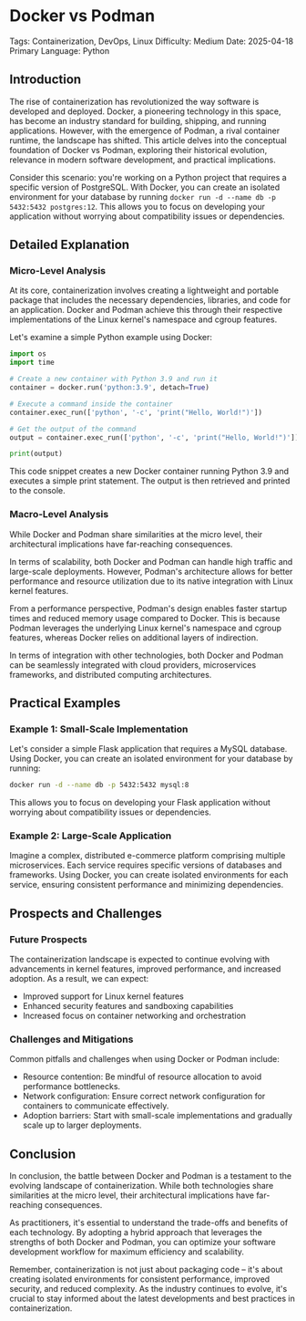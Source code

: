 # Docker vs Podman
Tags: Containerization, DevOps, Linux
Difficulty: Medium
Date: 2025-04-18
Primary Language: Python

## Introduction

The rise of containerization has revolutionized the way software is developed and deployed. Docker, a pioneering technology in this space, has become an industry standard for building, shipping, and running applications. However, with the emergence of Podman, a rival container runtime, the landscape has shifted. This article delves into the conceptual foundation of Docker vs Podman, exploring their historical evolution, relevance in modern software development, and practical implications.

Consider this scenario: you're working on a Python project that requires a specific version of PostgreSQL. With Docker, you can create an isolated environment for your database by running `docker run -d --name db -p 5432:5432 postgres:12`. This allows you to focus on developing your application without worrying about compatibility issues or dependencies.

## Detailed Explanation

### Micro-Level Analysis

At its core, containerization involves creating a lightweight and portable package that includes the necessary dependencies, libraries, and code for an application. Docker and Podman achieve this through their respective implementations of the Linux kernel's namespace and cgroup features.

Let's examine a simple Python example using Docker:
```python
import os
import time

# Create a new container with Python 3.9 and run it
container = docker.run('python:3.9', detach=True)

# Execute a command inside the container
container.exec_run(['python', '-c', 'print("Hello, World!")'])

# Get the output of the command
output = container.exec_run(['python', '-c', 'print("Hello, World!")']).stdout.decode('utf-8')

print(output)
```
This code snippet creates a new Docker container running Python 3.9 and executes a simple print statement. The output is then retrieved and printed to the console.

### Macro-Level Analysis

While Docker and Podman share similarities at the micro level, their architectural implications have far-reaching consequences.

In terms of scalability, both Docker and Podman can handle high traffic and large-scale deployments. However, Podman's architecture allows for better performance and resource utilization due to its native integration with Linux kernel features.

From a performance perspective, Podman's design enables faster startup times and reduced memory usage compared to Docker. This is because Podman leverages the underlying Linux kernel's namespace and cgroup features, whereas Docker relies on additional layers of indirection.

In terms of integration with other technologies, both Docker and Podman can be seamlessly integrated with cloud providers, microservices frameworks, and distributed computing architectures.

## Practical Examples

### Example 1: Small-Scale Implementation

Let's consider a simple Flask application that requires a MySQL database. Using Docker, you can create an isolated environment for your database by running:
```bash
docker run -d --name db -p 5432:5432 mysql:8
```
This allows you to focus on developing your Flask application without worrying about compatibility issues or dependencies.

### Example 2: Large-Scale Application

Imagine a complex, distributed e-commerce platform comprising multiple microservices. Each service requires specific versions of databases and frameworks. Using Docker, you can create isolated environments for each service, ensuring consistent performance and minimizing dependencies.

## Prospects and Challenges

### Future Prospects

The containerization landscape is expected to continue evolving with advancements in kernel features, improved performance, and increased adoption. As a result, we can expect:

* Improved support for Linux kernel features
* Enhanced security features and sandboxing capabilities
* Increased focus on container networking and orchestration

### Challenges and Mitigations

Common pitfalls and challenges when using Docker or Podman include:

* Resource contention: Be mindful of resource allocation to avoid performance bottlenecks.
* Network configuration: Ensure correct network configuration for containers to communicate effectively.
* Adoption barriers: Start with small-scale implementations and gradually scale up to larger deployments.

## Conclusion

In conclusion, the battle between Docker and Podman is a testament to the evolving landscape of containerization. While both technologies share similarities at the micro level, their architectural implications have far-reaching consequences.

As practitioners, it's essential to understand the trade-offs and benefits of each technology. By adopting a hybrid approach that leverages the strengths of both Docker and Podman, you can optimize your software development workflow for maximum efficiency and scalability.

Remember, containerization is not just about packaging code – it's about creating isolated environments for consistent performance, improved security, and reduced complexity. As the industry continues to evolve, it's crucial to stay informed about the latest developments and best practices in containerization.